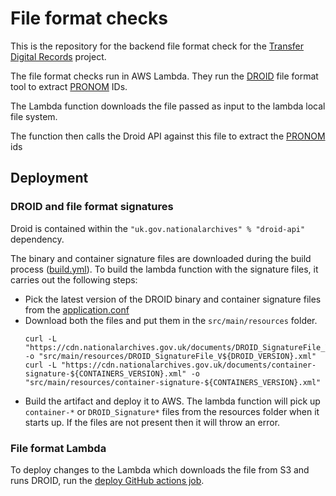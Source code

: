 # File format checks

This is the repository for the backend file format check for the [Transfer Digital Records] project.

The file format checks run in AWS Lambda. They run the [DROID] file format tool to extract [PRONOM] IDs.

The Lambda function downloads the file passed as input to the lambda local file system. 

The function then calls the Droid API against this file to extract the [PRONOM] ids 

[Transfer Digital Records]: https://github.com/nationalarchives/tdr-dev-documentation/
[DROID]: https://www.nationalarchives.gov.uk/information-management/manage-information/preserving-digital-records/droid/
[PRONOM]: http://www.nationalarchives.gov.uk/PRONOM/Default.aspx
[deploy GitHub actions job]: https://github.com/nationalarchives/tdr-file-format/actions/workflows/deploy.yml

## Deployment

### DROID and file format signatures

Droid is contained within the `"uk.gov.nationalarchives" % "droid-api"` dependency. 

The binary and container signature files are downloaded during the build process ([build.yml](.github%2Fworkflows%2Fbuild.yml)). To build the lambda function with the signature files, it carries out the following steps:
* Pick the latest version of the DROID binary and container signature files from the [application.conf](src%2Fmain%2Fresources%2Fapplication.conf)
* Download both the files and put them in the `src/main/resources` folder.
  ```
  curl -L "https://cdn.nationalarchives.gov.uk/documents/DROID_SignatureFile_V${DROID_VERSION}.xml" -o "src/main/resources/DROID_SignatureFile_V${DROID_VERSION}.xml"
  curl -L "https://cdn.nationalarchives.gov.uk/documents/container-signature-${CONTAINERS_VERSION}.xml" -o "src/main/resources/container-signature-${CONTAINERS_VERSION}.xml"
  ```
* Build the artifact and deploy it to AWS.
The lambda function will pick up `container-*` or `DROID_Signature*` files from the resources folder when it starts up. If the files are not present then it will throw an error.

### File format Lambda

To deploy changes to the Lambda which downloads the file from S3 and runs DROID, run the [deploy GitHub actions job].
